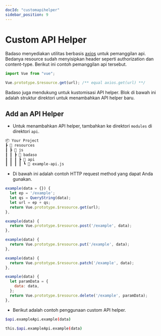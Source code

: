 ```yaml
---
docId: "customapihelper"
sidebar_position: 9
---
```


# Custom API Helper

Badaso menyediakan utilitas berbasis [axios](https://github.com/axios/axios) untuk pemanggilan api. Bedanya resource sudah menyisipkan header seperti authorization dan content-type. Berikut ini contoh pemanggilan api tersebut.

```js
import Vue from "vue";

Vue.prototype.$resource.get(url); /** equal axios.get(url) **/
```

Badaso juga mendukung untuk kustomisasi API helper. Blok di bawah ini adalah struktur direktori untuk menambahkan API helper baru.

## Add an API Helper

- Untuk menambahkan API helper, tambahkan ke direktori `modules` di direktori `api`.

```bash
📦 Your Project
┣ 📂 resources
┃ ┣ 📂 js
┃ ┃ ┣ 📂 badaso
┃ ┃ ┃ ┣ 📂 api
┃ ┃ ┃ ┃ ┗ 📜 example-api.js
```

- Di bawah ini adalah contoh HTTP request method yang dapat Anda gunakan.

```js
example(data = {}) {
  let ep = '/example';
  let qs = QueryString(data);
  let url = ep + qs;
  return Vue.prototype.$resource.get(url);
},
```

```js
example(data) {
  return Vue.prototype.$resource.post('/example', data);
},
```

```js
example(data) {
  return Vue.prototype.$resource.put('/example', data);
},
```

```js
example(data) {
  return Vue.prototype.$resource.patch('/example', data);
},
```

```js
example(data) {
  let paramData = {
    data: data,
  };
  return Vue.prototype.$resource.delete('/example', paramData);
},
```

- Berikut adalah contoh penggunaan custom API helper.

```bash
$api.exampleApi.example(data)
```

```bash
this.$api.exampleApi.example(data)
```
